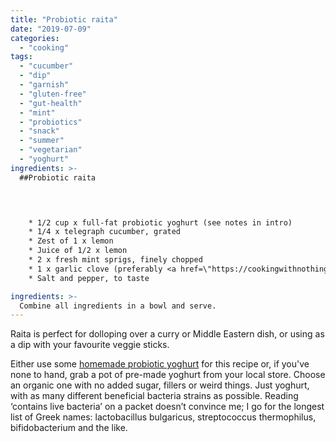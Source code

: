 ```yaml
---
title: "Probiotic raita"
date: "2019-07-09"
categories: 
  - "cooking"
tags: 
  - "cucumber"
  - "dip"
  - "garnish"
  - "gluten-free"
  - "gut-health"
  - "mint"
  - "probiotics"
  - "snack"
  - "summer"
  - "vegetarian"
  - "yoghurt"
ingredients: >-
  ##Probiotic raita



    
 	* 1/2 cup x full-fat probiotic yoghurt (see notes in intro)
 	* 1/4 x telegraph cucumber, grated
 	* Zest of 1 x lemon
 	* Juice of 1/2 x lemon
 	* 2 x fresh mint sprigs, finely chopped
 	* 1 x garlic clove (preferably <a href=\"https://cookingwithnothing.com/fermented-garlic/\">fermented</a>), crushed
 	* Salt and pepper, to taste

ingredients: >-
  Combine all ingredients in a bowl and serve.
---
```

Raita is perfect for dolloping over a curry or Middle Eastern dish, or using as a dip with your favourite veggie sticks.

Either use some [homemade probiotic yoghurt](https://cookingwithnothing.com/probiotic-yoghurt/) for this recipe or, if you've none to hand, grab a pot of pre-made yoghurt from your local store. Choose an organic one with no added sugar, fillers or weird things. Just yoghurt, with as many different beneficial bacteria strains as possible. Reading ‘contains live bacteria’ on a packet doesn’t convince me; I go for the longest list of Greek names: lactobacillus bulgaricus, streptococcus thermophilus, bifidobacterium and the like.
